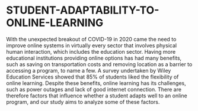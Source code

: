 # STUDENT-ADAPTABILITY-TO-ONLINE-LEARNING
With the unexpected breakout of COVID-19 in 2020 came the need to improve online systems in virtually every sector that involves physical human interaction, which includes the education sector.  Having more educational institutions providing online options has had many benefits, such as saving on transportation costs and removing location as a barrier to accessing a program, to name a few. A survey undertaken by Wiley Education Services showed that 85% of students liked the flexibility of online learning. Despite these benefits, online learning has its challenges, such as power outages and lack of good internet connection. There are therefore factors that influence whether a student adapts well to an online program, and our study aims to analyze some of these factors.
